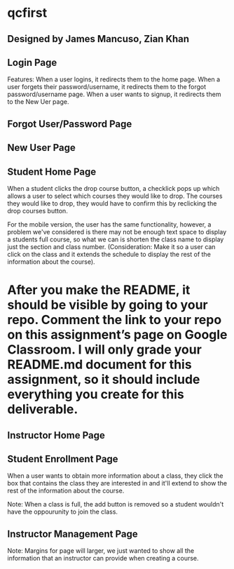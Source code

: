 # qcfirst

## Designed by James Mancuso, Zian Khan

<!--
You and your partner should commit and push your visual designs to your GitHub repository (qcfirst). You should then create a README (instructions below) including your visual designs and any other information you want to include about your site (features, contributors, purpose of the website, etc).
--> 

## Login Page
<p>Features: When a user logins, it redirects them to the home page. When a user forgets their password/username, it redirects them to the forgot password/username page. When a user wants to signup, it redirects them to the New Uer page.</p>

<!---
Show img of BOTH screens (before and after) clicking drop courses -> explain how it switches screen.

 - Desktop Version
 - Tablet Version
 - Mobile Version

-->


## Forgot User/Password Page
<p></p>

<!---
Show img of BOTH screens (before and after) clicking drop courses -> explain how it switches screen.

 - Desktop Version
 - Tablet Version
 - Mobile Version

Note: For mobile version, there is 2 screen states for the forgot username/password BUT they are on the same page, the user would just scroll down to find fill the forgot password information out. 
-->

## New User Page

<p></p>

<!---
Show img of BOTH screens (before and after) clicking drop courses -> explain how it switches screen.

 - Desktop Version
 - Tablet Version
 - Mobile Version

-->

## Student Home Page 
<p> When a student clicks the drop course button, a checklick pops up which allows a user to select which courses they would like to drop. The courses they would like to drop, they would have to confirm this by reclicking the drop courses button.</p>

<p>For the mobile version, the user has the same functionality, however, a problem we've considered is there may not be enough text space to display a students full course, so what we can is shorten the class name to display just the section and class number. (Consideration: Make it so a user can click on the class and it extends the schedule to display the rest of the information about the course).</p>

<!---
Show img of BOTH screens (before and after) clicking drop courses -> explain how it switches screen.

 - Desktop Version
 - Tablet Version
 - Mobile Version

-->


# After you make the README, it should be visible by going to your repo. Comment the link to your repo on this assignment’s page on Google Classroom. I will only grade your README.md document for this assignment, so it should include everything you create for this deliverable.

## Instructor Home Page
<p></p>

<!---
Show img of BOTH screens (before and after) clicking drop courses -> explain how it switches screen.

 - Desktop Version
 - Tablet Version
 - Mobile Version

-->

## Student Enrollment Page
<p>When a user wants to obtain more information about a class, they click the box that contains the class they are interested in and it'll extend to show the rest of the information about the course.</p>

<p>Note: When a class is full, the add button is removed so a student wouldn't have the oppourunity to join the class.</p>

<!---
Show img of BOTH screens (before and after) clicking drop courses -> explain how it switches screen.

 - Desktop Version
 - Tablet Version
 - Mobile Version

-->

## Instructor Management Page
<p>Note: Margins for page will larger, we just wanted to show all the information that an instructor can provide when creating a course.</p>

<!---
Show img of BOTH screens (before and after) clicking drop courses -> explain how it switches screen.

 - Desktop Version
 - Tablet Version
 - Mobile Version

-->
